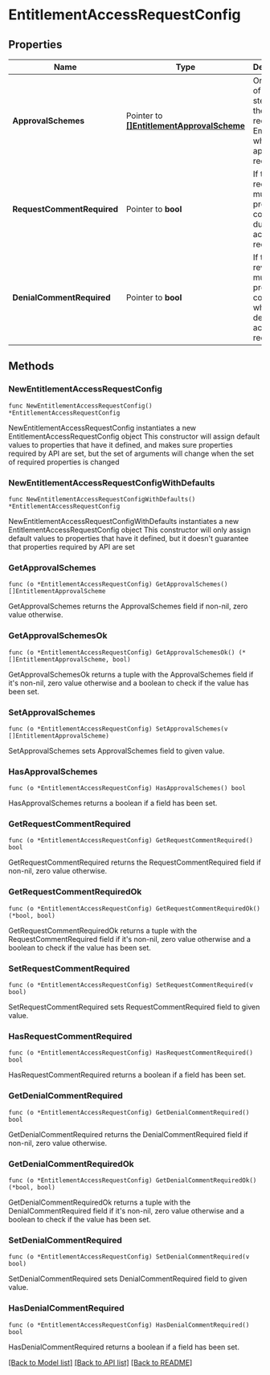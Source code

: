# EntitlementAccessRequestConfig

## Properties

Name | Type | Description | Notes
------------ | ------------- | ------------- | -------------
**ApprovalSchemes** | Pointer to [**[]EntitlementApprovalScheme**](EntitlementApprovalScheme.md) | Ordered list of approval steps for the access request. Empty when no approval is required. | [optional] 
**RequestCommentRequired** | Pointer to **bool** | If the requester must provide a comment during access request. | [optional] [default to false]
**DenialCommentRequired** | Pointer to **bool** | If the reviewer must provide a comment when denying the access request. | [optional] [default to false]

## Methods

### NewEntitlementAccessRequestConfig

`func NewEntitlementAccessRequestConfig() *EntitlementAccessRequestConfig`

NewEntitlementAccessRequestConfig instantiates a new EntitlementAccessRequestConfig object
This constructor will assign default values to properties that have it defined,
and makes sure properties required by API are set, but the set of arguments
will change when the set of required properties is changed

### NewEntitlementAccessRequestConfigWithDefaults

`func NewEntitlementAccessRequestConfigWithDefaults() *EntitlementAccessRequestConfig`

NewEntitlementAccessRequestConfigWithDefaults instantiates a new EntitlementAccessRequestConfig object
This constructor will only assign default values to properties that have it defined,
but it doesn't guarantee that properties required by API are set

### GetApprovalSchemes

`func (o *EntitlementAccessRequestConfig) GetApprovalSchemes() []EntitlementApprovalScheme`

GetApprovalSchemes returns the ApprovalSchemes field if non-nil, zero value otherwise.

### GetApprovalSchemesOk

`func (o *EntitlementAccessRequestConfig) GetApprovalSchemesOk() (*[]EntitlementApprovalScheme, bool)`

GetApprovalSchemesOk returns a tuple with the ApprovalSchemes field if it's non-nil, zero value otherwise
and a boolean to check if the value has been set.

### SetApprovalSchemes

`func (o *EntitlementAccessRequestConfig) SetApprovalSchemes(v []EntitlementApprovalScheme)`

SetApprovalSchemes sets ApprovalSchemes field to given value.

### HasApprovalSchemes

`func (o *EntitlementAccessRequestConfig) HasApprovalSchemes() bool`

HasApprovalSchemes returns a boolean if a field has been set.

### GetRequestCommentRequired

`func (o *EntitlementAccessRequestConfig) GetRequestCommentRequired() bool`

GetRequestCommentRequired returns the RequestCommentRequired field if non-nil, zero value otherwise.

### GetRequestCommentRequiredOk

`func (o *EntitlementAccessRequestConfig) GetRequestCommentRequiredOk() (*bool, bool)`

GetRequestCommentRequiredOk returns a tuple with the RequestCommentRequired field if it's non-nil, zero value otherwise
and a boolean to check if the value has been set.

### SetRequestCommentRequired

`func (o *EntitlementAccessRequestConfig) SetRequestCommentRequired(v bool)`

SetRequestCommentRequired sets RequestCommentRequired field to given value.

### HasRequestCommentRequired

`func (o *EntitlementAccessRequestConfig) HasRequestCommentRequired() bool`

HasRequestCommentRequired returns a boolean if a field has been set.

### GetDenialCommentRequired

`func (o *EntitlementAccessRequestConfig) GetDenialCommentRequired() bool`

GetDenialCommentRequired returns the DenialCommentRequired field if non-nil, zero value otherwise.

### GetDenialCommentRequiredOk

`func (o *EntitlementAccessRequestConfig) GetDenialCommentRequiredOk() (*bool, bool)`

GetDenialCommentRequiredOk returns a tuple with the DenialCommentRequired field if it's non-nil, zero value otherwise
and a boolean to check if the value has been set.

### SetDenialCommentRequired

`func (o *EntitlementAccessRequestConfig) SetDenialCommentRequired(v bool)`

SetDenialCommentRequired sets DenialCommentRequired field to given value.

### HasDenialCommentRequired

`func (o *EntitlementAccessRequestConfig) HasDenialCommentRequired() bool`

HasDenialCommentRequired returns a boolean if a field has been set.


[[Back to Model list]](../README.md#documentation-for-models) [[Back to API list]](../README.md#documentation-for-api-endpoints) [[Back to README]](../README.md)


